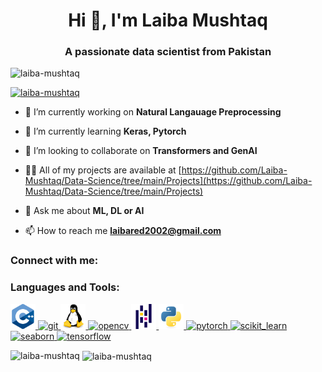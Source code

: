 <h1 align="center">Hi 👋, I'm Laiba Mushtaq</h1>
<h3 align="center">A passionate data scientist from Pakistan</h3>

<p align="left"> <img src="https://komarev.com/ghpvc/?username=laiba-mushtaq&label=Profile%20views&color=0e75b6&style=flat" alt="laiba-mushtaq" /> </p>

<p align="left"> <a href="https://github.com/ryo-ma/github-profile-trophy"><img src="https://github-profile-trophy.vercel.app/?username=laiba-mushtaq" alt="laiba-mushtaq" /></a> </p>

- 🔭 I’m currently working on **Natural Langauage Preprocessing**

- 🌱 I’m currently learning **Keras, Pytorch**

- 👯 I’m looking to collaborate on **Transformers and GenAI**

- 👨‍💻 All of my projects are available at [https://github.com/Laiba-Mushtaq/Data-Science/tree/main/Projects](https://github.com/Laiba-Mushtaq/Data-Science/tree/main/Projects)

- 💬 Ask me about **ML, DL or AI**

- 📫 How to reach me **laibared2002@gmail.com**

<h3 align="left">Connect with me:</h3>
<p align="left">
</p>

<h3 align="left">Languages and Tools:</h3>
<p align="left"> <a href="https://www.w3schools.com/cpp/" target="_blank" rel="noreferrer"> <img src="https://raw.githubusercontent.com/devicons/devicon/master/icons/cplusplus/cplusplus-original.svg" alt="cplusplus" width="40" height="40"/> </a> <a href="https://git-scm.com/" target="_blank" rel="noreferrer"> <img src="https://www.vectorlogo.zone/logos/git-scm/git-scm-icon.svg" alt="git" width="40" height="40"/> </a> <a href="https://www.linux.org/" target="_blank" rel="noreferrer"> <img src="https://raw.githubusercontent.com/devicons/devicon/master/icons/linux/linux-original.svg" alt="linux" width="40" height="40"/> </a> <a href="https://opencv.org/" target="_blank" rel="noreferrer"> <img src="https://www.vectorlogo.zone/logos/opencv/opencv-icon.svg" alt="opencv" width="40" height="40"/> </a> <a href="https://pandas.pydata.org/" target="_blank" rel="noreferrer"> <img src="https://raw.githubusercontent.com/devicons/devicon/2ae2a900d2f041da66e950e4d48052658d850630/icons/pandas/pandas-original.svg" alt="pandas" width="40" height="40"/> </a> <a href="https://www.python.org" target="_blank" rel="noreferrer"> <img src="https://raw.githubusercontent.com/devicons/devicon/master/icons/python/python-original.svg" alt="python" width="40" height="40"/> </a> <a href="https://pytorch.org/" target="_blank" rel="noreferrer"> <img src="https://www.vectorlogo.zone/logos/pytorch/pytorch-icon.svg" alt="pytorch" width="40" height="40"/> </a> <a href="https://scikit-learn.org/" target="_blank" rel="noreferrer"> <img src="https://upload.wikimedia.org/wikipedia/commons/0/05/Scikit_learn_logo_small.svg" alt="scikit_learn" width="40" height="40"/> </a> <a href="https://seaborn.pydata.org/" target="_blank" rel="noreferrer"> <img src="https://seaborn.pydata.org/_images/logo-mark-lightbg.svg" alt="seaborn" width="40" height="40"/> </a> <a href="https://www.tensorflow.org" target="_blank" rel="noreferrer"> <img src="https://www.vectorlogo.zone/logos/tensorflow/tensorflow-icon.svg" alt="tensorflow" width="40" height="40"/> </a> </p>

<p><img align="left" src="https://github-readme-stats.vercel.app/api/top-langs?username=laiba-mushtaq&show_icons=true&locale=en&layout=compact" alt="laiba-mushtaq" /></p>

<p>&nbsp;<img align="center" src="https://github-readme-stats.vercel.app/api?username=laiba-mushtaq&show_icons=true&locale=en" alt="laiba-mushtaq" /></p>
